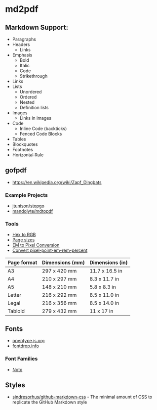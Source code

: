 # md2pdf

## Markdown Support:

- Paragraphs
- Headers
  - Links
- Emphasis
  - Bold
  - Italic
  - Code
  - Strikethrough
- Links
- Lists
  - Unordered
  - Ordered
  - Nested
  - Definition lists
- Images
  - Links in images
- Code
  - Inline Code (backticks)
  - Fenced Code Blocks
- Tables
- Blockquotes
- Footnotes
- ~~Horizontal Rule~~

## gofpdf

- https://en.wikipedia.org/wiki/Zapf_Dingbats

### Example Projects

- [jtunison/stopgo](https://github.com/jtunison/stopgo)
- [mandolyte/mdtopdf](https://github.com/mandolyte/mdtopdf)

### Tools

- [Hex to RGB](https://www.rapidtables.com/convert/color/hex-to-rgb.html)
- [Page sizes](https://pdfmyurl.com/page-sizes-and-page-breaking)
- [EM to Pixel Conversion](https://www.w3schools.com/tags/ref_pxtoemconversion.asp)
- [Convert pixel-point-em-rem-percent](https://websemantics.uk/tools/convert-pixel-point-em-rem-percent/)

| Page format | Dimensions (mm) | Dimensions (in) |
| ----------- | --------------- | --------------- |
| A3          | 297 x 420 mm    | 11.7 x 16.5 in  |
| A4          | 210 x 297 mm    | 8.3 x 11.7 in   |
| A5          | 148 x 210 mm    | 5.8 x 8.3 in    |
| Letter      | 216 x 292 mm    | 8.5 x 11.0 in   |
| Legal       | 216 x 356 mm    | 8.5 x 14.0 in   |
| Tabloid     | 279 x 432 mm    |  11 x 17 in     |

## Fonts

- [opentype.js.org](https://opentype.js.org/font-inspector.html)
- [fontdrop.info](https://fontdrop.info)

### Font Families

- [Noto](https://www.google.com/get/noto/)

## Styles

- [sindresorhus/github-markdown-css](https://github.com/sindresorhus/github-markdown-css) - The minimal amount of CSS to replicate the GitHub Markdown style

